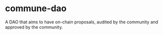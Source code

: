 # commune-dao
A DAO that aims to have on-chain proposals, audited by the community and approved by the community.
